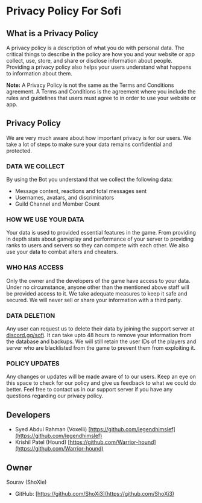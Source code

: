 # Privacy Policy For Sofi

## What is a Privacy Policy

A privacy policy is a description of what you do with personal data. The critical things to describe in the policy are how you and your website or app collect, use, store, and share or disclose information about people. Providing a privacy policy also helps your users understand what happens to information about them.

**Note:** A Privacy Policy is not the same as the Terms and Conditions agreement. A Terms and Conditions is the agreement where you include the rules and guidelines that users must agree to in order to use your website or app.

## Privacy Policy

We are very much aware about how important privacy is for our users. We take a lot of steps to make sure your data remains confidential and protected.

### DATA WE COLLECT

By using the Bot you understand that we collect the following data:
- Message content, reactions and total messages sent
- Usernames, avatars, and discriminators
- Guild Channel and Member Count

### HOW WE USE YOUR DATA

Your data is used to provided essential features in the game. From providing in depth stats about gameplay and performance of your server to providing ranks to users and servers so they can compete with each other. We also use your data to combat alters and cheaters.

### WHO HAS ACCESS

Only the owner and the developers of the game have access to your data. Under no circumstance, anyone other than the mentioned above staff will be provided access to it. We take adequate measures to keep it safe and secured. We will never sell or share your information with a third party.

### DATA DELETION

Any user can request us to delete their data by joining the support server at [discord.gg/sofi](https://discord.gg/thzjEPFdmk). It can take upto 48 hours to remove your information from the database and backups. We will still retain the user IDs of the players and server who are blacklisted from the game to prevent them from exploiting it.

### POLICY UPDATES

Any changes or updates will be made aware of to our users. Keep an eye on this space to check for our policy and give us feedback to what we could do better. Feel free to contact us in our support server if you have any questions regarding our privacy policy.

## Developers

- Syed Abdul Rahman (Voxelli) [https://github.com/legendhimslef](https://github.com/legendhimslef)
- Krishil Patel (Hound) [https://github.com/Warrior-hound](https://github.com/Warrior-hound)

## Owner

Sourav (ShoXie)

- GitHub: [https://github.com/ShoXi3](https://github.com/ShoXi3)
